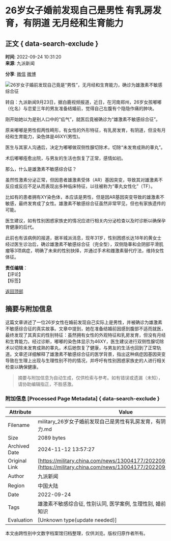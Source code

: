 # 26岁女子婚前发现自己是男性 有乳房发育，有阴道 无月经和生育能力

## 正文 { data-search-exclude }


**时间**: 2022-09-24 10:31:20  
**来源**: 九派新闻

**分享**: [微信](#) [微博](#)

![26岁女子婚前发现自己竟是“男性”，无月经和生育能力，确诊为雄激素不敏感综合征](https://img1.utuku.imgcdc.com/640x0/military/20241111/e98230f8-e98e-4b40-816d-f58c3aa327f0.jpg)

转自：九派新闻9月23日，据白鹿视频报道，近日，在河南郑州，26岁女孩嘟嘟（化名）与恋爱三年的男友准备结婚前，觉得自己左腹有个隐隐作痛的肿块。

刚开始她以为是别人口中的“疝气”，就医后竟被确诊为“雄激素不敏感综合征”。

原来嘟嘟是男性假两性畸形，有女性的外形特征，有乳房发育，有阴道，但没有月经和生育能力，染色体是46XY(男性)。

医生与其家人沟通后，决定为嘟嘟做双侧性腺切除术，切除“未发育成熟的睾丸”。

术后嘟嘟痊愈出院，与男友的生活也恢复了正常，感情如初。

那么，什么是雄激素不敏感综合征？

虽然性激素分泌正常，但因患者雄激素受体（AR）基因突变，导致其对雄激素不反应或反应不足从而表现出多种临床特征，以往被称为“睾丸女性化”（TF）。

比如有的患者拥有XY染色体，本应该是男性，但是因AR基因突变导致的雄激素不敏感，最终发育成了女性。雄激素不敏感综合征虽然非常罕见，但也有家族遗传的可能。

医生建议，如有性别困惑家族史的情况应进行相关内分泌检查以及时诊断以确保孕育健康的后代。

此前也有该病例的报道，据羊城派消息，现年31岁，性别困惑长达18年的黄女士经过医生诊治后，确诊雄激素不敏感综合征（完全型），双侧隐睾和会阴部平滑肌瘤等3项病症，明确了未来的性别抉择，并通过手术和雌激素替代疗法，维持女性体征。

**责任编辑**：  
【评论】  
【标签】  

[返回顶部](#)
<!-- tcd_original_link https://military.china.com/news/13004177/20220924/43486907.html -->
## 摘要与附加信息

<!-- tcd_abstract -->
这篇文章讲述了一位26岁女性在婚前发现自己实际上是男性，并被确诊为雄激素不敏感综合征的真实故事。文章中提到，她在准备结婚前因感到腹部不适而就医，最终发现了其真实的性别特征：虽然拥有女性的外观特征和乳房发育，但没有月经和生育能力。经过诊断，嘟嘟的染色体显示为46XY，医生建议进行双侧性腺切除术以切除未发育成熟的睾丸，术后她恢复了健康，与男友的生活也回到了正常轨道。文章还详细解释了雄激素不敏感综合征的医学背景，指出这种病症因基因突变导致在生理上出现与生理性别不符的情况，并呼吁有性别困惑家族史的人进行相关检查以确保健康。
<!-- tcd_abstract_end -->

> 摘要与附加信息为自动生成，仅供检索与参考。如有错误或遗漏（未知），请协助编辑指正，不胜感激。

### 附加信息 [Processed Page Metadata] { data-search-exclude }

| Attribute       | Value                                  |
|-----------------|----------------------------------------|
| Filename        | military_26岁女子婚前发现自己是男性有乳房发育，有阴道无月经和生育能力.md                             |
| Size            | 2089 bytes                           |
| Archived Date   | 2024-11-12 13:57:27                             |
| Original Link   | [https://military.china.com/news/13004177/20220924/43486907.html](https://military.china.com/news/13004177/20220924/43486907.html)                       |
| Author          | 九派新闻                               |
| Region          | 中国大陆                               |
| Date            | 2022-09-24                                 |
| Tags            | 雄激素不敏感综合征, 性别认同, 医学案例, 生理性别, 婚前发现性别问题, 健康知识                                 |
| Evaluation            | [Unknown type(update needed)]                                 |
<!-- tcd_table_end -->

本文由跨性别中文数字档案馆归档整理，仅供浏览。版权归原作者所有。
